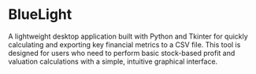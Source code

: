 # BlueLight
A lightweight desktop application built with Python and Tkinter for quickly calculating and exporting key financial metrics to a CSV file. This tool is designed for users who need to perform basic stock-based profit and valuation calculations with a simple, intuitive graphical interface.
